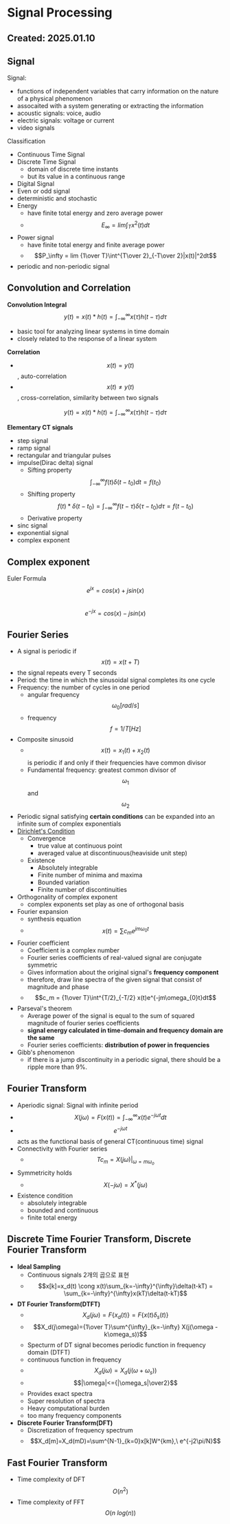# Signal Processing
## Created: 2025.01.10
## Signal
Signal: 
- functions of independent variables that carry information on the nature of a physical phenomenon
- assocaited with a system generating or extracting the information
- acoustic signals: voice, audio
- electric signals: voltage or current
- video signals

Classification
- Continuous Time Signal
- Discrete Time Signal
  - domain of discrete time instants
  - but its value in a continuous range 
- Digital Signal
- Even or odd signal
- deterministic and stochastic
- Energy 
  - have finite total energy and zero average power
  - $$E_\infty = lim \int_T{x^2(t)dt}$$
- Power signal
  - have finite total energy and finite average power
  - $$P_\infty = lim {1\over T}\int^{T\over 2}_{-T\over 2}|x(t)|^2dt$$
- periodic and non-periodic signal
## Convolution and Correlation
**Convolution Integral**        
$$y(t) = x(t)*h(t) = \int^\infty _{-\infty} x(\tau)h(t-\tau)d\tau$$         
- basic tool for analyzing linear systems in time domain
- closely related to the response of a linear system

**Correlation**     
- $$x(t) = y(t)$$, auto-correlation
- $$x(t) \neq y(t)$$, cross-correlation, similarity between two signals

$$y(t) = x(t)*h(t) = \int^\infty _{-\infty} x(\tau)h(t-\tau)d\tau$$     
    
**Elementary CT signals**
- step signal
- ramp signal
- rectangular and triangular pulses
- impulse(Dirac delta) signal
  - Sifting property $$\int^{\infty}_{-\infty}f(t)\delta(t-t_0)dt = f(t_0)$$
  - Shifting property $$f(t)*\delta(t-t_0)= \int^{\infty}_{-\infty}f(t-\tau)\delta(\tau-t_0)d\tau = f(t-t_0)$$
  - Derivative property
- sinc signal
- exponential signal
- complex exponent


## Complex exponent
Euler Formula   
$$e^{jx}= cos(x)+jsin(x)$$  
$$e^{-jx}= cos(x)-jsin(x)$$  

## Fourier Series
- A signal is periodic if $$x(t)= x(t+T)$$
- the signal repeats every T seconds
- Period: the time in which the sinusoidal signal completes its one cycle
- Frequency: the number of cycles in one period
  - angular frequency $$\omega_0 [rad/s]$$
  - frequency $$f=1/T [Hz]$$
- Composite sinusoid
  - $$x(t)=x_1(t)+x_2(t)$$ is periodic if and only if their frequencies have common divisor
  - Fundamental frequency: greatest common divisor of $$\omega_1$$ and $$\omega_2$$
- Periodic signal satisfying **certain conditions** can be expanded into an infinite sum of complex exponentials
- [Dirichlet's Condition](https://dsaint31.tistory.com/377#Fourier%20Transform%EC%9D%B4%20%EA%B0%80%EB%8A%A5%ED%95%9C%20%EC%8B%A0%ED%98%B8-1-2)
  - Convergence
    - true value at continuous point
    - averaged value at discontinuous(heaviside unit step)
  - Existence
    - Absolutely integrable
    - Finite number of minima and maxima
    - Bounded variation
    - Finite number of discontinuities
- Orthogonality of complex exponent
  - complex exponents set play as one of orthogonal basis
- Fourier expansion
  - synthesis equation
  - $$x(t) = \sum {c_{m}e^{jm\omega_{0}t}}$$
- Fourier coefficient
  - Coefficient is a complex number
  - Fourier series coefficients of real-valued signal are conjugate symmetric 
  - Gives information about the original signal's **frequency component**
  - therefore, draw line spectra of the given signal that consist of magnitude and phase
  - $$c_m = {1\over T}\int^{T/2}_{-T/2} x(t)e^{-jm\omega_{0}t}dt$$
- Parseval's theorem
  - Average power of the signal is equal to the sum of squared magnitude of fourier series coefficients
  - **signal energy calculated in time-domain and frequency domain are the same**
  - Fourier series coefficients: **distribution of power in frequencies**
- Gibb's phenomenon
  - if there is a jump discontinuity in a periodic signal, there should be a ripple more than 9%.
## Fourier Transform
- Aperiodic signal: Signal with infinite period
- $$X(j\omega) = F(x(t))=\int^{\infty}_{-\infty}x(t)e^{-j\omega t}dt$$
- $$e^{-j\omega t}$$ acts as the functional basis of general CT(continuous time) signal
- Connectivity with Fourier series
  - $$Tc_m =X(j\omega)|_{\omega = m\omega_o}$$
- Symmetricity holds
  - $$X(-j\omega)=X^*(j\omega)$$
- Existence condition
  - absolutely integrable
  - bounded and continuous
  - finite total energy

## Discrete Time Fourier Transform, Discrete Fourier Transform
- **Ideal Sampling**  
  - Continuous signals 2개의 곱으로 표현
  - $$x[k]=x_d(t) \cong x(t)\sum_{k=-\infty}^{\infty}\delta(t-kT) = \sum_{k=-\infty}^{\infty}x(kT)\delta(t-kT)$$
- **DT Fourier Transform(DTFT)**
  - $$X_d(j\omega) = F\{x_d(t)\}=F\{x(t)\delta_s(t)\}$$
  - $$X_d(j\omega)={1\over T}\sum^{\infty}_{k=-\infty} X(j(\omega -k\omega_s))$$
  - Specturm of DT signal becomes periodic function in frequency domain (DTFT)
  - continuous function in frequency
  - $$X_d(j\omega)= X_d(j(\omega+\omega_s))$$
  - $$|\omega|<={|\omega_s|\over2}$$
  - Provides exact spectra
  - Super resolution of spectra
  - Heavy computational burden
  - too many frequency components
- **Discrete Fourier Transform(DFT)**
  - Discretization of frequency spectrum
  - $$X_d[m]=X_d(mD)=\sum^{N-1}_{k=0}x[k]W^{km},\ e^{-j2\pi/N}$$
## Fast Fourier Transform
- Time complexity of DFT $$O(n^2)$$
- Time complexity of FFT $$O(n \ log(n))$$
